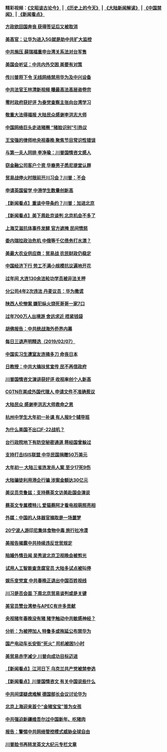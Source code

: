 #### 精彩视频：[《文昭谈古论今》](http://45.32.25.56/wenzhao) | [《历史上的今天》](http://45.32.25.56/today-in-history) | [《大陆新闻解读》](http://45.32.25.56/ntdtv-comedy) | [《中国禁闻》](http://45.32.25.56/ntdtv-news) | [《新闻看点》](http://45.32.25.56/news-insight) 

 #### [方政欲回国奔丧 获得签证后又被取消](../pages/nsc413/n11032063.md?t=02080836?t=02080835?t=02080834?t=02080827) 

#### [美高官：让华为进入5G就是助中共扩大监控](../pages/nsc413/n11031398.md?t=02080836?t=02080835?t=02080834?t=02080827) 

#### [中共施压 薛瑞福重申台湾关系法对台军售](../pages/nsc413/n11032007.md?t=02080836?t=02080835?t=02080834?t=02080827) 

#### [美国会听证：中共内外交困 美要有对策](../pages/nsc413/n11031364.md?t=02080836?t=02080835?t=02080834?t=02080827) 

#### [传川普将下令 无线网络禁用华为及中兴设备](../pages/nsc413/n11031804.md?t=02080836?t=02080835?t=02080834?t=02080827) 

#### [中共法官王林清新视频 曝最高法高层盗卷宗](../pages/nsc413/n11031755.md?t=02080836?t=02080835?t=02080834?t=02080827) 

#### [零时政府获好评 为泰党查察主张向台湾学习](../pages/nsc413/n11031794.md?t=02080836?t=02080835?t=02080834?t=02080827) 

#### [敬重大法得福报 大陆民众感谢李洪志大师](../pages/nsc413/n11028216.md?t=02080836?t=02080835?t=02080834?t=02080827) 


#### [中国网络巨头走进猪圈 “猪脸识别”引热议](../pages/nsc413/n11031421.md?t=02080836?t=02080835?t=02080834?t=02080827) 

#### [王宝强的律师呛央视春晚 聚焦节目常识性错误](../pages/nsc413/n11030984.md?t=02080836?t=02080835?t=02080834?t=02080827) 

#### [与第一夫人同排 李净瑜：川普国情咨文感人](../pages/nsc413/n11031127.md?t=02080836?t=02080835?t=02080834?t=02080827) 

#### [窃金融公司客户个资 华裔男子悉尼提堂认罪](../pages/nsc413/n11029672.md?t=02080836?t=02080835?t=02080834?t=02080827) 

#### [贸易战停火时限前开川习会？川普：不会](../pages/nsc413/n11031036.md?t=02080836?t=02080835?t=02080834?t=02080827) 

#### [申请英国留学 中港学生数量创新高](../pages/nsc413/n11031065.md?t=02080836?t=02080835?t=02080834?t=02080827) 

#### [【新闻看点】重谈中导条约？川普：加进北京](../pages/nsc413/n11031006.md?t=02080836?t=02080835?t=02080834?t=02080827) 

#### [【新闻看点】美下周赴京谈判 北京机会不多了](../pages/nsc413/n11030801.md?t=02080836?t=02080835?t=02080834?t=02080827) 

#### [上海艾滋抗体事件发酵 官方遮掩 民间愤怒](../pages/nsc413/n11029935.md?t=02080836?t=02080835?t=02080834?t=02080827) 

#### [委内瑞拉政治危机 中俄等千亿债务打水漂？](../pages/nsc413/n11030947.md?t=02080836?t=02080835?t=02080834?t=02080827) 

#### [美最大农业供应商：贸易战 农民财政仍稳定](../pages/nsc413/n11031011.md?t=02080836?t=02080835?t=02080834?t=02080827) 

#### [中国经济下行 劳工不满小规模抗议遍地开花](../pages/nsc413/n11030907.md?t=02080836?t=02080835?t=02080834?t=02080827) 

#### [过年间 大连130余法轮功学员被非法关押](../pages/nsc413/n11030794.md?t=02080836?t=02080835?t=02080834?t=02080827) 

#### [分公司4年2次违法 丹麦议员：华为撒谎](../pages/nsc413/n11030843.md?t=02080836?t=02080835?t=02080834?t=02080827) 

#### [陕西人伦惨案 嫌犯纵火烧死哥哥一家7口](../pages/nsc413/n11030779.md?t=02080836?t=02080835?t=02080834?t=02080827) 

#### [过年700万人出境游 舍远求近 捂紧钱袋](../pages/nsc413/n11030789.md?t=02080836?t=02080835?t=02080834?t=02080827) 

#### [胡佛报告：中共统战海外侨界内幕](../pages/nsc413/n11030735.md?t=02080836?t=02080835?t=02080834?t=02080827) 

#### [每日三退声明精选（2019/02/07）](../pages/nsc413/n11030840.md?t=02080836?t=02080835?t=02080834?t=02080827) 


#### [中国实习生遭室友连捅多刀 命丧日本](../pages/nsc413/n11030738.md?t=02080836?t=02080835?t=02080834?t=02080827) 

#### [日教授：中共大搞扶贫宣传 民不再信政府](../pages/nsc413/n11029983.md?t=02080836?t=02080835?t=02080834?t=02080827) 

#### [川普国情咨文演讲获好评 收视率创个人新高](../pages/nsc413/n11029891.md?t=02080836?t=02080835?t=02080834?t=02080827) 

#### [CGTN在美成外国代理人 申请文件不准确惹议](../pages/nsc413/n11028976.md?t=02080836?t=02080835?t=02080834?t=02080827) 

#### [大陆民众 感谢李洪志大师救命之恩](../pages/nsc413/n11027809.md?t=02080836?t=02080835?t=02080834?t=02080827) 

#### [杭州中学生大年初一补课 有人报9个辅导班](../pages/nsc413/n11029980.md?t=02080836?t=02080835?t=02080834?t=02080827) 

#### [为什么美国不出口F-22战机？](../pages/nsc413/n11030207.md?t=02080836?t=02080835?t=02080834?t=02080827) 

#### [台行政院地下有防空秘密通道 蒋经国曾躲过](../pages/nsc413/n11029884.md?t=02080836?t=02080835?t=02080834?t=02080827) 

#### [支持打击ISIS联盟 中华民国捐赠50万美元](../pages/nsc413/n11030080.md?t=02080836?t=02080835?t=02080834?t=02080827) 

#### [大年初一 大陆三省连发杀人案 至少17死9伤](../pages/nsc413/n11029427.md?t=02080836?t=02080835?t=02080834?t=02080827) 

#### [大陆骗徒利用港企行骗 涉案金额达30亿元](../pages/nsc413/n11029584.md?t=02080836?t=02080835?t=02080834?t=02080827) 

#### [美议员克鲁兹：支持蔡英文访美赴国会演说](../pages/nsc413/n11029814.md?t=02080836?t=02080835?t=02080834?t=02080827) 

#### [蔡英文专属模特儿 爱猫蔡阿才看电视萌照亮相](../pages/nsc413/n11029679.md?t=02080836?t=02080835?t=02080834?t=02080827) 

#### [外媒：中国的人体器官摘取是一场噩梦](../pages/nsc413/n11028665.md?t=02080836?t=02080835?t=02080834?t=02080827) 

#### [20宁波人游印尼集体食物中毒 旅行社冷漠](../pages/nsc413/n11029511.md?t=02080836?t=02080835?t=02080834?t=02080827) 

#### [美报告揭露中共持续违反世贸规定](../pages/nsc413/n11029251.md?t=02080836?t=02080835?t=02080834?t=02080827) 

#### [陷婚外情丑闻 吴秀波北京卫视晚会被剪光](../pages/nsc413/n11029446.md?t=02080836?t=02080835?t=02080834?t=02080827) 

#### [试用人工智能查贪腐官员 大陆多试点被叫停](../pages/nsc413/n11029089.md?t=02080836?t=02080835?t=02080834?t=02080827) 

#### [娱乐变党宣 中共春晚正退出中国百姓视线](../pages/nsc413/n11029405.md?t=02080836?t=02080835?t=02080834?t=02080827) 

#### [川习是否会面 下周北京贸易谈判或是关键](../pages/nsc413/n11029173.md?t=02080836?t=02080835?t=02080834?t=02080827) 

#### [美官员赞台湾参与APEC有许多贡献](../pages/nsc413/n11029538.md?t=02080836?t=02080835?t=02080834?t=02080827) 

#### [央视猪年春晚没有猪 猪字触动中共敏感神经？](../pages/nsc413/n11028743.md?t=02080836?t=02080835?t=02080834?t=02080827) 

#### [分析：为被押加人 特鲁多或拖延公布禁华为](../pages/nsc413/n11029051.md?t=02080836?t=02080835?t=02080834?t=02080827) 

#### [国产电动车长安街“死火” 司机被困1小时](../pages/nsc413/n11029050.md?t=02080836?t=02080835?t=02080834?t=02080827) 

#### [美贸易赤字减少 川普向成功目标迈进](../pages/nsc413/n11028907.md?t=02080836?t=02080835?t=02080834?t=02080827) 

#### [【新闻看点】江河日下 乌克兰共产党被禁参选](../pages/nsc413/n11028799.md?t=02080836?t=02080835?t=02080834?t=02080827) 

#### [【新闻看点】川普国情咨文 有关中国说些什么](../pages/nsc413/n11028748.md?t=02080836?t=02080835?t=02080834?t=02080827) 

#### [中共间谍疑虑难解 德国部长会议讨论华为](../pages/nsc413/n11028800.md?t=02080836?t=02080835?t=02080834?t=02080827) 

#### [北京上海迎来首个“金猪宝宝”皆为女孩](../pages/nsc413/n11028858.md?t=02080836?t=02080835?t=02080834?t=02080827) 

#### [中共强迫新疆维吾尔过中国新年、吃猪肉](../pages/nsc413/n11028735.md?t=02080836?t=02080835?t=02080834?t=02080827) 

#### [报告：警惕中共网络管控模式威胁全球自由](../pages/nsc413/n11028795.md?t=02080836?t=02080835?t=02080834?t=02080827) 

#### [川普脸书再转发英文大纪元专栏文章](../pages/nsc413/n11028719.md?t=02080836?t=02080835?t=02080834?t=02080827) 

